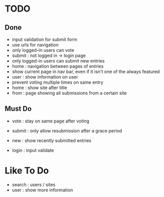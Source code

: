 # TODO

## Done

+ input validation for submit form
+ use urls for navigation
+ only logged-in users can vote
+ submit : not logged in -> login page
+ only logged-in users can submit new entries
+ home   : navigation between pages of entries
+ show current page in nav bar, even if it isn't one of the always featured
+ user   : show information on user
+ prevent voting multiple times on same entry
+ home   : show site after title
+ from   : page showing all submissions from a certain site

## Must Do

- vote   : stay on same page after voting
- submit : only allow resubmission after a grace period

- new    : show recently submitted entries
- login  : input validate


# Like To Do
- search : users / sites
- user   : show more information


